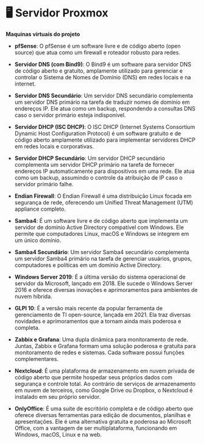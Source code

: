 # 🖥️ Servidor Proxmox


**Maquinas virtuais do projeto**

  - **pfSense**: O pfSense é um software livre e de código aberto (open source) que atua como um firewall e roteador robusto para redes.

- **Servidor DNS (com Bind9)**: O Bind9 é um software para servidor DNS de código aberto e gratuito, amplamente utilizado para gerenciar e controlar o Sistema de Nomes de Domínio (DNS) em redes locais e na internet.

- **Servidor DNS Secundário**: Um servidor DNS secundário complementa um servidor DNS primário na tarefa de traduzir nomes de domínio em endereços IP. Ele atua como um backup, respondendo a consultas DNS caso o servidor primário esteja indisponível.

- **Servidor DHCP (ISC DHCP)**: O ISC DHCP (Internet Systems Consortium Dynamic Host Configuration Protocol) é um software gratuito e de código aberto amplamente utilizado para implementar servidores DHCP em redes locais e corporativas.

- **Servidor DHCP Secundário**: Um servidor DHCP secundário complementa um servidor DHCP primário na tarefa de fornecer endereços IP automaticamente para dispositivos em uma rede. Ele atua como um backup, assumindo o controle da atribuição de IP caso o servidor primário falhe.

- **Endian Firewall**: O Endian Firewall é uma distribuição Linux focada em segurança de rede, oferecendo um Unified Threat Management (UTM) appliance completo.

- **Samba4**: É um software livre e de código aberto que implementa um servidor de domínio Active Directory compatível com Windows. Ele permite que computadores Linux, macOS e Windows se integrem em um único domínio.

- **Samba4 Secundário**: Um servidor Samba4 secundário complementa um servidor Samba4 primário na tarefa de gerenciar usuários, grupos, computadores e políticas em um domínio Active Directory.

- **Windows Server 2019**: É a última versão do sistema operacional de servidor da Microsoft, lançado em 2018. Ele sucede o Windows Server 2016 e oferece diversas inovações e aprimoramentos para ambientes de nuvem híbrida.

- **GLPI 10**: É a versão mais recente da popular ferramenta de gerenciamento de TI open-source, lançada em 2021. Ela traz diversas novidades e aprimoramentos que a tornam ainda mais poderosa e completa.

- **Zabbix e Grafana**: Uma dupla dinâmica para monitoramento de rede. Juntas, Zabbix e Grafana formam uma solução poderosa e gratuita para monitoramento de redes e sistemas. Cada software possui funções complementares.

- **Nextcloud**: É uma plataforma de armazenamento em nuvem privada de código aberto que permite hospedar seus próprios dados com segurança e controle total. Ao contrário de serviços de armazenamento em nuvem de terceiros, como Google Drive ou Dropbox, o Nextcloud é instalado em seu próprio servidor.

- **OnlyOffice**: É uma suíte de escritório completa e de código aberto que oferece diversas ferramentas para edição de documentos, planilhas e apresentações. Ele é uma alternativa gratuita e poderosa ao Microsoft Office, com a vantagem de ser multiplataforma, funcionando em Windows, macOS, Linux e na web.

    
